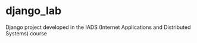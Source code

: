 # django_lab
Django project developed in the IADS (Internet Applications and Distributed Systems) course
